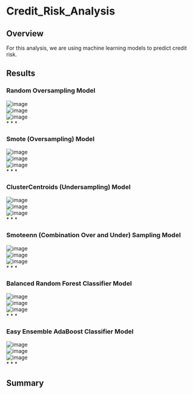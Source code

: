 # Credit_Risk_Analysis

## Overview
For this analysis, we are using machine learning models to predict credit risk.

## Results

### Random Oversampling Model
![image](https://user-images.githubusercontent.com/96644316/178440381-3900ec7c-b5b0-4858-8001-17cbe436dfd6.png)  
![image](https://user-images.githubusercontent.com/96644316/178440310-a188ebd2-fb0d-4f5b-b3dd-a05ddb3f8b59.png)  
![image](https://user-images.githubusercontent.com/96644316/178440107-fe650132-e93e-42a6-85da-daa7e3099a7a.png)  
*
*
*

### Smote (Oversampling) Model
![image](https://user-images.githubusercontent.com/96644316/178440668-988bdc17-ddd8-4dd0-89c0-2a22c001070c.png)  
![image](https://user-images.githubusercontent.com/96644316/178440695-f33c1873-c783-4dc8-aad0-c3290b896161.png)  
![image](https://user-images.githubusercontent.com/96644316/178440721-d9fd2ae4-8451-4b1d-b2dc-d106f36c7848.png)  
*
*
*

### ClusterCentroids (Undersampling) Model
![image](https://user-images.githubusercontent.com/96644316/178440854-9f5a8636-2ddb-476d-b7b7-a9ca00c7c9f5.png)  
![image](https://user-images.githubusercontent.com/96644316/178440892-3b6eb218-885a-4a37-ab41-fc3ab4758965.png)  
![image](https://user-images.githubusercontent.com/96644316/178440932-ccafe5a5-dc00-44a9-ab1f-a71e73dfeb91.png)  
*
*
*

### Smoteenn (Combination Over and Under) Sampling Model
![image](https://user-images.githubusercontent.com/96644316/178441106-1a4f8fd2-e8dc-48fb-a8b5-f91e40143266.png)  
![image](https://user-images.githubusercontent.com/96644316/178441131-48a832d8-9332-40bb-a93d-a7d4b764cda5.png)  
![image](https://user-images.githubusercontent.com/96644316/178441161-84be2561-5dc3-43b5-ac69-190e426237f4.png)  
*
*
*

### Balanced Random Forest Classifier Model
![image](https://user-images.githubusercontent.com/96644316/178441961-dc188988-295b-49aa-be26-358b5dd2e31f.png)  
![image](https://user-images.githubusercontent.com/96644316/178442023-c531faee-19fc-42b0-bf11-219d0f3106dc.png)  
![image](https://user-images.githubusercontent.com/96644316/178442072-cebccefb-436a-478b-b2e2-bd38ea9c2542.png)  
*
*
*

### Easy Ensemble AdaBoost Classifier Model
![image](https://user-images.githubusercontent.com/96644316/178442319-52c0dcd5-75f8-4500-bfa1-0f7a1cef9676.png)  
![image](https://user-images.githubusercontent.com/96644316/178442358-f2509af0-463f-4e3a-b534-2a54c5842cb2.png)  
![image](https://user-images.githubusercontent.com/96644316/178442408-e0270572-3004-4305-b1b9-ec9ab6faf55d.png)  
*
*
*

## Summary


